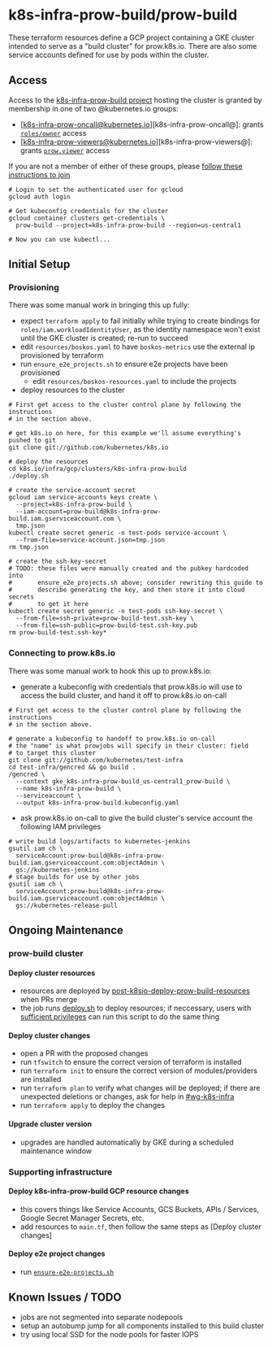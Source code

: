 # k8s-infra-prow-build/prow-build

These terraform resources define a GCP project containing a GKE cluster
intended to serve as a "build cluster" for prow.k8s.io. There are also
some service accounts defined for use by pods within the cluster.

## Access

Access to the [k8s-infra-prow-build project][k8s-infra-prow-build-console] hosting the cluster is granted by membership in one of two @kubernetes.io groups:
- [k8s-infra-prow-oncall@kubernetes.io][k8s-infra-prow-oncall@]: grants [`roles/owner`][roles/owner] access
- [k8s-infra-prow-viewers@kubernetes.io][k8s-infra-prow-viewers@]: grants [`prow.viewer`][roles/prow.viewer] access

If you are not a member of either of these groups, please [follow these instructions to join][join-groups]

```shell
# Login to set the authenticated user for gcloud
gcloud auth login

# Get kubeconfig credentials for the cluster
gcloud container clusters get-credentials \
  prow-build --project=k8s-infra-prow-build --region=us-central1

# Now you can use kubectl...
```

## Initial Setup

### Provisioning

There was some manual work in bringing this up fully:
- expect `terraform apply` to fail initially while trying to create bindings
  for `roles/iam.workloadIdentityUser`, as the identity namespace won't exist
  until the GKE cluster is created; re-run to succeed
- edit `resources/boskos.yaml` to have `boskos-metrics` use the external ip
  provisioned by terraform
- run `ensure_e2e_projects.sh` to ensure e2e projects have been provisioned
  - edit `resources/boskos-resources.yaml` to include the projects
- deploy resources to the cluster
```shell
# First get access to the cluster control plane by following the instructions
# in the section above.

# get k8s.io on here, for this example we'll assume everything's pushed to git
git clone git://github.com/kubernetes/k8s.io

# deploy the resources
cd k8s.io/infra/gcp/clusters/k8s-infra-prow-build
./deploy.sh

# create the service-account secret
gcloud iam service-accounts keys create \
  --project=k8s-infra-prow-build \
  --iam-account=prow-build@k8s-infra-prow-build.iam.gserviceaccount.com \
  tmp.json
kubectl create secret generic -n test-pods service-account \
  --from-file=service-account.json=tmp.json
rm tmp.json

# create the ssh-key-secret
# TODO: these files were manually created and the pubkey hardcoded into
#       ensure_e2e_projects.sh above; consider rewriting this guide to
#       describe generating the key, and then store it into cloud secrets
#       to get it here
kubectl create secret generic -n test-pods ssh-key-secret \
  --from-file=ssh-private=prow-build-test.ssh-key \
  --from-file=ssh-public=prow-build-test.ssh-key.pub
rm prow-build-test.ssh-key*
```

### Connecting to prow.k8s.io

There was some manual work to hook this up to prow.k8s.io:
- generate a kubeconfig with credentials that prow.k8s.io will use to access
  the build cluster, and hand it off to prow.k8s.io on-call
```shell
# First get access to the cluster control plane by following the instructions
# in the section above.

# generate a kubeconfig to handoff to prow.k8s.io on-call
# the "name" is what prowjobs will specify in their cluster: field
# to target this cluster
git clone git://github.com/kubernetes/test-infra
cd test-infra/gencred && go build .
/gencred \
  --context gke_k8s-infra-prow-build_us-central1_prow-build \
  --name k8s-infra-prow-build \
  --serviceaccount \
  --output k8s-infra-prow-build.kubeconfig.yaml
```
- ask prow.k8s.io on-call to give the build cluster's service account the
  following IAM privileges
```shell
# write build logs/artifacts to kubernetes-jenkins
gsutil iam ch \
  serviceAccount:prow-build@k8s-infra-prow-build.iam.gserviceaccount.com:objectAdmin \
  gs://kubernetes-jenkins
# stage builds for use by other jobs
gsutil iam ch \
  serviceAccount:prow-build@k8s-infra-prow-build.iam.gserviceaccount.com:objectAdmin \
  gs://kubernetes-release-pull
```

## Ongoing Maintenance

### prow-build cluster

#### Deploy cluster resources

- resources are deployed by [post-k8sio-deploy-prow-build-resources] when PRs
  merge
- the job runs [deploy.sh] to deploy resources; if neccessary, users with
  [sufficient privileges](#access) can run this script to do the same thing

#### Deploy cluster changes

- open a PR with the proposed changes
- run `tfswitch` to ensure the correct version of terraform is installed
- run `terraform init` to ensure the correct version of modules/providers
  are installed
- run `terraform plan` to verify what changes will be deployed; if there are
  unexpected deletions or changes, ask for help in [#wg-k8s-infra]
- run `terraform apply` to deploy the changes

#### Upgrade cluster version

- upgrades are handled automatically by GKE during a scheduled maintenance window

### Supporting infrastructure

#### Deploy k8s-infra-prow-build GCP resource changes

- this covers things like Service Accounts, GCS Buckets, APIs / Services,
  Google Secret Manager Secrets, etc.
- add resources to `main.tf`, then follow the same steps as [Deploy cluster changes]

#### Deploy e2e project changes

- run [`ensure-e2e-projects.sh`][ensure-e2e-projects.sh]

## Known Issues / TODO

- jobs are not segmented into separate nodepools
- setup an autobump jump for all components installed to this build cluster
- try using local SSD for the node pools for faster IOPS

[k8s-infra-prow-build-console]: https://console.cloud.google.com/home/dashboard?project=k8s-infra-prow-build
[k8s-infra-prow-oncall]: https://github.com/kubernetes/k8s.io/blob/3a1aea1652f02a95253402bde2bca63cb4292f8e/groups/groups.yaml#L647-L670
[k8s-infra-prow-viewers]: https://github.com/kubernetes/k8s.io/blob/3a1aea1652f02a95253402bde2bca63cb4292f8e/groups/groups.yaml#L672-L699
[roles/owner]: https://cloud.google.com/iam/docs/understanding-roles#basic-definitions
[roles/prow.viewer]: https://github.com/kubernetes/k8s.io/blob/main/infra/gcp/roles/prow.viewer.yaml
[join-groups]: https://github.com/kubernetes/k8s.io/tree/main/groups#making-changes
[post-k8sio-deploy-prow-build-resources]: https://testgrid.k8s.io/wg-k8s-infra-k8sio#post-k8sio-deploy-prow-build-resources
[deploy.sh]: /infra/gcp/clusters/k8s-infra-prow-build/deploy.sh
[ensure-e2e-projects.sh]: /infra/gcp/prow/ensure-e2e-projects.sh
[#wg-k8s-infra]: https://kubernetes.slack.com/messages/wg-k8s-infra
